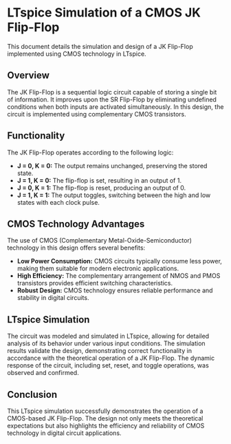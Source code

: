 # LTspice Simulation of a CMOS JK Flip-Flop

This document details the simulation and design of a JK Flip-Flop implemented using CMOS technology in LTspice.

## Overview

The JK Flip-Flop is a sequential logic circuit capable of storing a single bit of information. It improves upon the SR Flip-Flop by eliminating undefined conditions when both inputs are activated simultaneously. In this design, the circuit is implemented using complementary CMOS transistors.

## Functionality

The JK Flip-Flop operates according to the following logic:
- **J = 0, K = 0:** The output remains unchanged, preserving the stored state.
- **J = 1, K = 0:** The flip-flop is set, resulting in an output of 1.
- **J = 0, K = 1:** The flip-flop is reset, producing an output of 0.
- **J = 1, K = 1:** The output toggles, switching between the high and low states with each clock pulse.

## CMOS Technology Advantages

The use of CMOS (Complementary Metal-Oxide-Semiconductor) technology in this design offers several benefits:
- **Low Power Consumption:** CMOS circuits typically consume less power, making them suitable for modern electronic applications.
- **High Efficiency:** The complementary arrangement of NMOS and PMOS transistors provides efficient switching characteristics.
- **Robust Design:** CMOS technology ensures reliable performance and stability in digital circuits.

## LTspice Simulation

The circuit was modeled and simulated in LTspice, allowing for detailed analysis of its behavior under various input conditions. The simulation results validate the design, demonstrating correct functionality in accordance with the theoretical operation of a JK Flip-Flop. The dynamic response of the circuit, including set, reset, and toggle operations, was observed and confirmed.

## Conclusion

This LTspice simulation successfully demonstrates the operation of a CMOS-based JK Flip-Flop. The design not only meets the theoretical expectations but also highlights the efficiency and reliability of CMOS technology in digital circuit applications.

